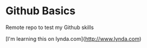 Github Basics
=============

Remote repo to test my Github skills

[I'm learning this on lynda.com]{http://www.lynda.com)
